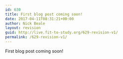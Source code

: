 ```yaml
---
id: 630
title: First blog post coming soon!
date: 2017-04-11T08:31:21+00:00
author: Nick Beale
layout: revision
guid: http://live.fit-to-study.org/629-revision-v1/
permalink: /629-revision-v1/
---
```

First blog post coming soon!